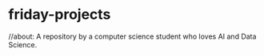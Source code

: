 # friday-projects
//about: A repository by a computer science student who loves AI and Data Science.
